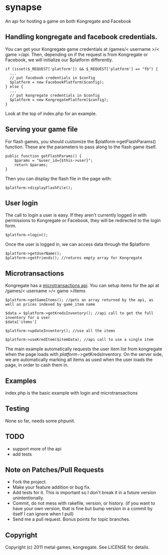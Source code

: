 # synapse

An api for hosting a game on both Kongregate and Facebook

## Handling kongregate and facebook credentials.

You can get your Kongregate game credentials at /games/< username >/< game >/api. Then, depending on if the request is from Kongregate or Facebook, we will initialize our $platform differently. 

    if (isset($_REQUEST['platform']) && $_REQUEST['platform'] == "fb") {
      ...
      // put facebook credentials in $config
      $platform = new FacebookPlatform($config);	
    } else {
      ...
      // put kongregate credentials in $config
      $platform = new KongregatePlatform($config);
    }
    
Look at the top of index.php for an example.

## Serving your game file

For flash games, you should customize the $platform->getFlashParams() function. These are the parameters to pass along to the flash game itself.

    public function getFlashParams() {
    	$params = "&user_id={$this->user}";
    	return $params;
    }

Then you can display the flash file in the page with:
    
    $platform->displayFlashFile();

## User login

The call to login a user is easy. If they aren't currently logged in with permissions to Kongregate or Facebook, they will be redirected to the login form.

    $platform->login();
    
Once the user is logged in, we can access data through the $platform

    $platform->getUserName();
    $platform->getFriends(); //returns empty array for Kongregate

## Microtransactions 

Kongregate has a [microtransactions api](http://www.kongregate.com/developer_center/docs/microtransaction-client-api "Transaction API Docs").
You can setup items for the api at /games/< username >/< game >/items
    
    $platform->getGameItems(); //gets an array returned by the api, as well as prices indexed by game_item name

    $data = $platform->getKredsInventory(); //api call to get the full inventory for a user
    $data['items']
    
    $platform->updateInventory(); //use all the items
    
    $platform->useKredItem($itemData); //api call to use a single item

The main example automatically requests the user item list from kongregate when the page loads with $platform->$getKredsInventory.  On the server side, we are automatically marking all items as used when the user loads the page, in order to cash them in.

## Examples

index.php is the basic example with login and microtransactions

## Testing

None so far, needs some phpunit.

## TODO

* support more of the api
* add tests

## Note on Patches/Pull Requests

* Fork the project.
* Make your feature addition or bug fix.
* Add tests for it. This is important so I don't break it in a
  future version unintentionally.
* Commit, do not mess with rakefile, version, or history.
  (if you want to have your own version, that is fine but bump version in a commit by itself I can ignore when I pull)
* Send me a pull request. Bonus points for topic branches.

## Copyright

Copyright (c) 2011 metal games, kongregate. See LICENSE for details.

